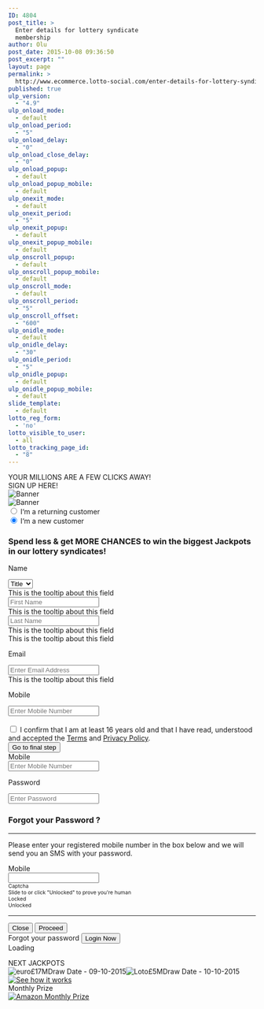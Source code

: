 ```yaml
---
ID: 4804
post_title: >
  Enter details for lottery syndicate
  membership
author: Olu
post_date: 2015-10-08 09:36:50
post_excerpt: ""
layout: page
permalink: >
  http://www.ecommerce.lotto-social.com/enter-details-for-lottery-syndicate-membership/
published: true
ulp_version:
  - "4.9"
ulp_onload_mode:
  - default
ulp_onload_period:
  - "5"
ulp_onload_delay:
  - "0"
ulp_onload_close_delay:
  - "0"
ulp_onload_popup:
  - default
ulp_onload_popup_mobile:
  - default
ulp_onexit_mode:
  - default
ulp_onexit_period:
  - "5"
ulp_onexit_popup:
  - default
ulp_onexit_popup_mobile:
  - default
ulp_onscroll_popup:
  - default
ulp_onscroll_popup_mobile:
  - default
ulp_onscroll_mode:
  - default
ulp_onscroll_period:
  - "5"
ulp_onscroll_offset:
  - "600"
ulp_onidle_mode:
  - default
ulp_onidle_delay:
  - "30"
ulp_onidle_period:
  - "5"
ulp_onidle_popup:
  - default
ulp_onidle_popup_mobile:
  - default
slide_template:
  - default
lotto_reg_form:
  - 'no'
lotto_visible_to_user:
  - all
lotto_tracking_page_id:
  - "8"
---
```

<div class="row">
<div class="col-lg-9 col-md-9">
<div class="row">
<div class="col-lg-12 col-md-12 hidden-xs">
<div id="stepsBg" class="stepsBg">
<div class="col-sm-6 yourMillion1">YOUR MILLIONS ARE A FEW CLICKS AWAY!</div>
<div class="col-sm-6 signupHeader2">SIGN UP HERE!</div>
</div>
</div>
<div class="col-lg-6 col-md-6 col-sm-6 hidden-xs"><img class="jq_banner_link" src="http://imageupdater.s3.amazonaws.com/web_banner/340x480_def_free_reg.jpg?t=1444308262" alt="Banner" /></div>
<div class="visible-xs alignCenter">
<div class="col-lg-12"><span class="mobileafs"> <img id="mobile_banner" class="jq_banner_link" style="cursor: pointer;" src="http://imageupdater.s3.amazonaws.com/web_banner/340x480_def_free_reg.jpg" alt="Banner" /> </span></div>
</div>
<!----------------------------------Added By Mukesh Patil -->
<script>// <![CDATA[
function closeMe() { $("#directdebit").css({ 'display' : 'none' }); $("#directdebit").css({ 'opacity' : 1.0 }); }
// ]]></script>
<div id="directdebit" class="modal fade" style="display: none;" tabindex="-1">
<div class="modal-dialog">
<div class="modal-content">
<div class="modal-body">
<h2>Direct Debit Agreement <img src="http://lottosocial.s3.amazonaws.com/cms2/wp-content/uploads/2014/03/dd.png" alt="" /></h2>
- This Guarantee is offered by all banks and building societies that accept instructions to pay Direct Debits.
If there are any changes to the amount, date or frequency of your Direct Debit (insert your organisation name)will notify you (insert number of) working days in advance of your account being debited or as otherwise agreed.

- If you request (insert your organisation name) to collect a payment, confirmation of the amount and date will be given to you at the time of the request.

- If an error is made in the payment of your Direct Debit, by (insert your organisation name) or your bank or building society, you are entitled to a full and immediate refund of the amount paid from your bank or building society.

- If you receive a refund you are not entitled to, you must pay it back when (insert your organisation name) asks you to
You can cancel a Direct Debit at any time by simply contacting your bank or building society. Written confirmation
<h3>Joint Account Holder</h3>
Please print the direct debit agreement if you are a joint account holder &amp; return to payment setup. Please also notify us by emailing customersupportlotto-social.com
<a href="#">Close this window </a>

</div>
</div>
</div>
</div>
<!-----------------------------------END--------------------- -->
<div class="col-lg-6 col-md-6 col-sm-6 step2 form50side">
<div id="overlay" class="overlay" style="background-color: #ffffff; display: none; height: 100%; opacity: 0.8; position: absolute; width: 94%; z-index: 100000;"></div>
<div id="tploader" class="tploader" style="display: none;"></div>
<!----- Start Payment_form------>

<form id="payment_form" class="form-horizontal signup formBox specialInput-lr" action="#" method="post" name="payment_form" target="_self">
<div class="paymentRadio-m">
<div class="radio"><label>
<input class="returning-customer" name="customer" type="radio" value="returningCustomer" />
I‘m a returning customer</label></div>
<div class="radio"><label>
<input class="new-customer" checked="checked" name="customer" type="radio" value="newCustomer" />
I‘m a new customer</label></div>
</div>
<div id="Section_Payment"><input id="TP1" name="TP1" type="hidden" value="" />
<input id="TP2" name="TP2" type="hidden" value="" />
<h3 class="tc blue visible-xs"><strong>Spend less</strong> &amp; get <strong>MORE CHANCES</strong> to win the biggest Jackpots in our lottery syndicates!</h3>
<div class="form-group row">

<label class="col-lg-12 hidden-xs control-label label-left" for="inputFName">Name</label>
<div class="col-sm-4 col-xs-4 spacetwofieldvertical">

<select id="title" class="form-control" name="title">
<option value="">Title</option>
<option value="Mr">Mr</option>
<option value="Mrs">Mrs</option>
<option value="Ms">Ms</option>
<option value="Miss">Miss</option>
</select>
<div class="formtip alert-danger hidden">This is the tooltip about this field</div>
</div>
<!-- ############################# Author: Syed Shabeer Date/Time: Thursday, 21 Aug 2014 04:35 PM IST Description: Added space after dropdown for mobile device Podio/BH URL: https://podio.com/marketingcrazecom/bugs/apps/bh-lotto-social/items/661 ############################# -->
<div class="col-sm-4 col-xs-7 spacetwofieldvertical col-sm-offset-0 col-xs-offset-1">

<input id="inputFName" class="form-control" name="firstname" type="text" value="" placeholder="First Name" />
<div id="inputFName_em" class="error" style="color: red; display: none;"></div>
<div class="formtip alert-danger hidden">This is the tooltip about this field</div>
</div>
<div class="col-sm-4 col-xs-12 spacetwofieldvertical">

<input id="inputLName" class="form-control" name="lastname" type="text" value="" placeholder="Last Name" />
<div id="inputLName_em" class="error" style="color: red; display: none;"></div>
<div class="tooltip static">This is the tooltip about this field</div>
<div class="formtip alert-danger hidden">This is the tooltip about this field</div>
</div>
</div>
<div id="enter_email_pop" class="form-group row" style="overflow: visible;">

<label class="col-lg-12 hidden-xs control-label label-left" for="inputEmail1">Email</label>
<div class="col-lg-12">

<input id="inputEmail1" class="form-control" name="pay_from_email" type="email" value="" placeholder="Enter Email Address" />
<div id="inputEmail1_em" class="error" style="color: red; display: none;"></div>
<div class="formtip alert-danger hidden">This is the tooltip about this field</div>
</div>
</div>
<div id="reenter_email_pop" class="form-group row" style="display: none;">

<label class="col-lg-12 hidden-xs control-label label-left" for="inputEmail1">Re-enter Email</label>
<div class="col-lg-12">

<input id="inputEmail2" class="form-control" name="pay_from_email_reenter" type="email" value="" placeholder="Re-enter Email Address" />
<div id="inputEmail1_em" class="error" style="color: red; display: none;"></div>
<div class="formtip alert-danger hidden">This is the tooltip about this field</div>
</div>
</div>
<!--Added by Kamelesh Savaliya for Podio 756 on 10/06/2014 -->
<div id="mobileDiv" class="form-group row" style="overflow: visible;">

<label class="col-lg-12 hidden-xs control-label label-left" for="inputMobile">Mobile</label>
<div class="col-lg-12"><input id="inputMobile" class="form-control" maxlength="12" name="phone_number" type="tel" placeholder="Enter Mobile Number" />
<label id="phone_number_em" class="col-lg-12 hidden-xs control-label label-left" style="color: red; display: none; font-weight: normal; padding: 0;"></label></div>
</div>
<div id="spoof-msn-error" class="form-group row hide"><label class="col-lg-12" style="color: red; text-align: center;"> </label></div>
<!-- -------------------------Added By mukesh patil Podio 833 ---------- -->
<div id="divExistEmailNewEmail" class="form-group row" style="display: none;">
<div class="col-lg-12" style="width: 305px;"><input id="inputExistingEmail" class="form-control" name="ExistingEmail" type="email" /></div>
<div class="col-lg-12" style="width: 164px; margin-left: 290px; margin-top: -34px;"><button id="useExistingbtn" style="background-color: cornflowerblue; border-radius: 8px; height: 34px; width: 131px;" type="button">Use existing</button>
<label id="existing_email_em" class="col-lg-12 hidden-xs control-label label-left" style="color: red; display: none;"></label></div>
<div class="col-lg-12" style="width: 305px;"><input id="inputUpdatedEmail" class="form-control" name="UpdatedEmail" type="email" /></div>
<div class="col-lg-12" style="width: 164px; margin-left: 290px; margin-top: -35px;"><button id="updateAccountbtn" style="background-color: #89ee00; border-radius: 8px; height: 34px; width: 131px;" type="button">Update Account</button>
<label id="updated_email_em" class="col-lg-12 hidden-xs control-label label-left" style="color: red; display: none;"></label></div>
</div>
<div id="divEnterPin" class="form-group row" style="display: none;">
<div class="col-lg-12" style="width: 184px; margin-left: 55px;"><input id="inputEnterPin" class="form-control" name="enterPin" type="email" placeholder="Enter Pin Code" /></div>
<div class="col-lg-12" style="width: 164px; margin-left: 220px; margin-top: -34px;"><button id="validatebtn" style="background-color: cornflowerblue; border-radius: 8px; height: 34px; width: 131px;" type="button">Validate</button>
<label id="existing_email_em" class="col-lg-12 hidden-xs control-label label-left" style="color: red; display: none;"></label></div>
<div id="sendagainPin" class="form-group row hide" style="margin-left: 87px;"><label class="col-lg-12" style="color: red; width: 195px; margin-right: -21px;"> </label>
<a style="font-style: italic; text-decoration: underline; color: red;" href="#">Send again</a></div>
</div>
<div id="divNotAssociated" class="form-group row" style="display: none;">
<div class="col-lg-12" style="width: 227px; margin-left: 286px;"><button id="validatebtn" style="background-color: cornflowerblue; border-radius: 8px; height: 34px; width: 131px;" type="button">Validate</button>
<label id="existing_email_em" class="col-lg-12 hidden-xs control-label label-left" style="color: red; display: none;"></label></div>
</div>
<!-- ---------------------------------END --------------- -->
<div id="aggreeCheckBox" class="form-group row">
<div class="col-lg-12">
<div class="checkbox smallText"><label>
<input name="terms_and_condition" type="checkbox" />
I confirm that I am at least 16 years old and that I have read, understood and accepted the <a style="text-decoration: underline;" href="http://www.lotto-social.com/terms-and-conditions-for-lottery-syndicate-service/" target="_blank">Terms</a> and <a style="text-decoration: underline;" href="http://www.lotto-social.com/privacy-policy-for-lottery-syndicate-members/" target="_blank">Privacy Policy</a>. </label></div>
</div>
</div>
<button id="gotofinalbtn" class="btn btn-block btn-success btn-next" type="button">Go to final step</button>
<input id="Other" name="Other" type="hidden" value="" />

</div>
<!-----Start MSN_PIN_Div------>
<div id="Section_Msn" style="display: none;">
<div class="form-group row" style="overflow: visible;">

<label class="col-lg-12 hidden-xs control-label label-left" for="inputPin">MSN PIN Number</label>
<div class="col-lg-12"><input id="MsnPin" class="form-control" name="MSN_PIN_form" type="pin" value="" placeholder="Enter MSN PIN number" />
<label id="pin_number_em" class="col-lg-12 hidden-xs control-label label-left" style="color: red; display: none;"></label>
<div class="formtip alert-danger hidden">This is the tooltip about this field</div>
</div>
</div>
<button class="btn btn-block btn-success btn-next" type="button">Submit</button>

</div>
<!-----End MSN_PIN_Div------>

<!-- Returning Customer Start -->
<div id="Section_returningcustomer">
<div class="form-group row"><!-- id="mobileDiv" use of IP -->
<label class="col-lg-12">Mobile</label>
<div class="col-lg-12"><input id="return_customer_msn" class="form-control" maxlength="12" name="return_customer_msn" type="tel" placeholder="Enter Mobile Number" />
<label id="return_customer_msn_em" class="col-lg-12 hidden-xs control-label label-left" style="color: red; display: none; font-weight: normal; padding: 0;"></label></div>
</div>
<div class="form-group row">

<label class="col-lg-12" for="password">Password</label>
<div class="col-lg-12"><input id="return_customer_pwd" class="form-control" name="return_customer_pwd" type="password" placeholder="Enter Password" />
<label id="col-lg-12 hidden-xs control-label label-left" class="col-lg-12" style="color: red; display: none; font-weight: normal; padding: 0;"></label></div>
</div>
<div class="form-group row forgotPassword">
<div class="col-lg-12 forgotBgColor">
<h3>Forgot your Password ?</h3>

<hr />

Please enter your registered mobile number in the box below and we will send you an SMS with your password.
<div class="form-group row"><!-- id="mobileDiv" use of IP -->
<label class="col-lg-12">Mobile</label>
<div class="col-lg-12"><input id="ForgetPasswordForm_Mobile_MSN" class="form-control" name="Mobile_MSN" type="tel" />
<label id="mobile_em_" class="col-lg-12" style="color: red; display: none; font-weight: normal; padding: 0;"></label></div>
</div>
<div id="MobileCaptchaForgot" class="col-lg-12 hidden-xs">
<div class="row">
<div id="cdcaptcha2" style="font-size: 75% !important;">
<div class="ui-lightness">
<div class="ui-widget ui-widget-content ui-corner-all cdcaptcha_content">
<div class="captcha_header">Captcha</div>
<div class="infotext" style="white-space: normal;">Slide to or click "Unlocked" to prove you're human</div>
<div id="slider" class="ui-slider ui-slider-horizontal ui-widget ui-widget-content ui-corner-all" style="margin-left: 5px;"></div>
<div class="cleaner"></div>
<div class="status">
<div class="status_locked active">Locked</div>
<div class="status_unlocked">Unlocked</div>
<div class="cleaner"></div>
</div>
<input id="PopupLoginForm_captcha" name="captcha" type="hidden" value="" />

</div>
<div id="PopupForgetForm_captcha_em" class="error" style="color: red; display: none;"></div>
</div>
</div>
</div>
</div>
<div id="resp_id" style="color: green;"></div>

<hr />

<div class="tr"><button class="btn btn-default closeforgotPass">Close</button>
<input class="btn btn-success" type="button" value="Proceed" /></div>
</div>
</div>
<div class="form-group row tc"><a class="btn btn-primary btn-link forgotLinkPass">Forgot your password</a>
<button class="btn btn-primary" type="button">Login Now</button>
<div class="ajaxRespMsg"></div>
<a class="btn btn-default loadingIcon hide"><img class="glyphicon" src="http://www.dev.lotto-social.com/cms2/wp-content/themes/textlotto/images/ajaxloader.gif" alt="" />Loading</a>

</div>
</div>
<!-- Returning Customer End -->

</form><form id="MB_Payment_Gold" action="/make-payment-for-lottery-syndicate-membership" method="post" name="MB_Payment_Gold"><!-- redirect to mb page ends here -->
<input id="ismsn_exists" name="ismsn_exists" type="hidden" value="0" />
<input id="gender" name="gender" type="hidden" value="" />
<!-- Added by kamlesh savaliya (16/07/2015) * Task :- DFC registation issue -->
<input id="webleadid" name="webleadid" type="hidden" value="" />
<input id="dob" name="dob" type="hidden" value="" />
<!-- END -->
<input id="title" name="title" type="hidden" value="" />
<input id="vouchercode" name="vouchercode" type="hidden" value="" />
<input id="vouchervalid" name="vouchervalid" type="hidden" value="" />
<input id="giftstatus" name="giftstatus" type="hidden" value="" />
<input name="pay_from_email" type="hidden" value="" />
<input name="firstname" type="hidden" value="" />
<input name="lastname" type="hidden" value="" />
<input name="phone_number" type="hidden" value="" />
<input name="pkg" type="hidden" value="gold" />
<input id="offerid" name="offerid" type="hidden" value="1079" />
<input id="ProsubId" name="ProsubId" type="hidden" value="" />
<input name="amount" type="hidden" value="5" />
<input name="session_id" type="hidden" value="fa56c4673d737de248b7b6182e3f82ba" />
<input name="vcid" type="hidden" value="" />
<input id="Other" name="Other" type="hidden" value="" />
<input id="TP1" name="TP1" type="hidden" value="" />
<input id="TP2" name="TP2" type="hidden" value="" />
<!--Added by rahul teni for redirecting successfully to Waiting and from there to success page -->
<input id="dev" name="dev" type="hidden" value="1" />
<input id="a_bid" name="a_bid" type="hidden" value="" />
<!-- Below fieds are only for MB -->
<input id="Existing_SMS_Syndicate" name="Existing_SMS_Syndicate" type="hidden" value="" />
<input id="customerid" name="customerid" type="hidden" value="" />
<input name="rec_amount" type="hidden" value="5" />
<!-- Below test_payment field added by ravikumar on 26-may-2014 for test payment button script-->
<input id="test_payment" name="test_payment" type="hidden" value="" /></form></div>
</div>
</div>
<div class="col-lg-3 col-md-3 col-sm-12 col-xs-12 imgWrapper">
<div class="row">
<div class="col-lg-12 col-md-12 col-sm-4 col-xs-6">
<div class="panel panel-default panelBg nextJackpot">
<div class="panel-heading panelHeading tl">NEXT JACKPOTS</div>
<div class="panel-body"><span class="textonimg"><img src="http://lottosocial.s3.amazonaws.com/cms2/wp-content/uploads/2015/03/euro-Millions.png" alt="euro" />£17<span class="mtext">M</span><span class="drawdate">Draw Date - 09-10-2015</span><img src="http://lottosocial.s3.amazonaws.com/cms2/wp-content/uploads/2015/03/lotto-Icon.png" alt="Loto" /><span class="red">£5<span class="mtext">M</span></span><span class="drawdate">Draw Date - 10-10-2015</span></span></div>
</div>
</div>
<div class="col-lg-12 col-md-12 col-sm-4 col-xs-6 topSpace2 home_video"><a class="wistia-popover[height=360,playerColor=7b796a,width=640]" href="//fast.wistia.net/embed/iframe/acr33o7op8?popover=true"><img src="http://lottosocial.s3.amazonaws.com/cms2/wp-content/uploads/video.jpg" alt="See how it works" /></a>
<script src="//fast.wistia.com/assets/external/popover-v1.js"></script></div>
<div class="col-sm-4 visible-sm">
<div class="panel panel-default panelBg stats monthly_prize">
<div class="panel-heading panelHeading tl">Monthly Prize</div>
<div class="panel-body"><a title="A chance to win £300 Amazon voucher!" href="/monthly-prize-draw"><img src="http://lottosocial.s3.amazonaws.com/cms2/wp-content/uploads/amazon-uk1.png" alt="Amazon Monthly Prize" /></a></div>
</div>
</div>
</div>
</div>
<div id="destopDesc" style="display: none;"></div>
<div id="mobileDesc" style="display: none;"></div>
</div>